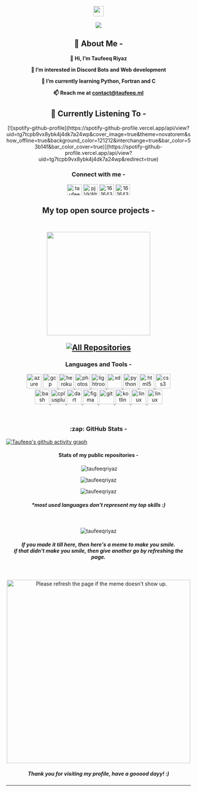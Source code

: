 <br>
<h3 align="center">
  <img src="https://media.giphy.com/media/hvRJCLFzcasrR4ia7z/giphy.gif" width="28">
</h3>


<p align="center">
  <a href="https://taufeeq.ml"><img src="https://readme-typing-svg.herokuapp.com?size=21&color=B37FFF&center=true&vCenter=true&lines=hey!+I'm+Taufeeq;welcome+to+my+profile;I+make+websites+and+stuff;you+can+call+me+astro"></a>
</p>


### <h2 align="center" color="F85D7F">🚀 About Me -</h2>

<h4 align="center" color="B37FFF">

👋 Hi, I’m Taufeeq Riyaz

👀 I’m interested in Discord Bots and Web development

🌱 I’m currently learning Python, Fortran and C

📫 Reach me at <a color="F85D7F" href="mailto:contact@taufeeq.ml">contact@taufeeq.ml<a> <h4>
 
 ### <h2 align="center" color="F85D7F">🎵 Currently Listening To -</h2>
 <div align="center">
[![spotify-github-profile](https://spotify-github-profile.vercel.app/api/view?uid=tg7tcpb9vx8ybk4j4dk7a24wp&cover_image=true&theme=novatorem&show_offline=true&background_color=121212&interchange=true&bar_color=53b14f&bar_color_cover=true)](https://spotify-github-profile.vercel.app/api/view?uid=tg7tcpb9vx8ybk4j4dk7a24wp&redirect=true)</div>
  
  
<h3 align="center" color="F85D7F">Connect with me -</h3>

<p align="center">  
<a href="https://linkedin.com/in/taufeeq" target="blank"><img align="center" src="https://taufeeq.ml/Assets/linkedin.svg" alt="taufeeq" height="30" width="40" /></a>  
<a href="https://twitter.com/taufeeq_riyaz" target="blank"><img align="center" src="https://taufeeq.ml/Assets/twitter.svg" alt="pjVkWtEc9p" height="30" width="40" /></a>
<a href="https://stackoverflow.com/users/16164323" target="blank"><img align="center" src="https://taufeeq.ml/Assets/stackoverflow.svg" alt="16164323" height="30" width="40" /></a>
<a href="https://open.spotify.com/user/tg7tcpb9vx8ybk4j4dk7a24wp" target="blank"><img align="center" src="https://taufeeq.ml/Assets/spotify.svg" alt="16164323" height="30" width="40" /></a> 
</p>  

<h2 align="center" color="F85D7F"> My top open source projects -
<br><br>
<p align="center">
<a href="https://github.com/TaufeeqRiyaz/Astronomy-Discord-Bot"><img width="282" src="https://denvercoder1-github-readme-stats.vercel.app/api/pin/?username=TaufeeqRiyaz&repo=Astronomy-Discord-Bot&theme=react&bg_color=1F222E&title_color=B37FFF&icon_color=F85D7F&hide_border=true&show_icons=false"></a>
</p>


<p align="center">
  <a href="https://github.com/TaufeeqRiyaz?tab=repositories&sort=stargazers"><img alt="All Repositories" title="All Repositories" src="https://custom-icon-badges.herokuapp.com/badge/-All%20Repositories-B37FFF?style=for-the-badge&logoColor=white&logo=repo"/></a>
</p>

  
<h3 align="center" color="F85D7F">Languages and Tools -</h3>  
<p align="center"> <a href="https://azure.microsoft.com/en-in/" target="_blank"> <img src="https://taufeeq.ml/Assets/azure.svg" alt="azure" width="40" height="40"/></a> <a href="https://cloud.google.com" target="_blank"> <img src="https://taufeeq.ml/Assets/gcp.svg" alt="gcp" width="40" height="40"/> </a><a href="https://heroku.com" target="_blank"> <img src="https://taufeeq.ml/Assets/heroku.svg" alt="heroku" width="40" height="40"/> </a> <a href="https://www.photoshop.com/en" target="_blank"> <img src="https://taufeeq.ml/Assets/ps.svg" alt="photoshop" width="40" height="40"/> </a> <a href="https://www.lightroom.com/en" target="_blank"> <img src="https://taufeeq.ml/Assets/lr.svg" alt="lightroom" width="40" height="40"/> </a> <a href="https://www.adobe.com/products/xd.html" target="_blank"> <img src="https://taufeeq.ml/Assets/xd.svg" alt="xd" width="40" height="40"/> </a> <a href="https://www.python.org" target="_blank"> <img src="https://taufeeq.ml/Assets/python.svg" alt="python" width="40" height="40"/> </a> <a href="https://www.w3.org/html/" target="_blank"> <img src="https://taufeeq.ml/Assets/html.svg" alt="html5" width="40" height="40"/> </a> <a href="https://www.w3schools.com/css/" target="_blank"> <img src="https://taufeeq.ml/Assets/css.svg" alt="css3" width="40" height="40"/> </a><br> <a href="https://www.gnu.org/software/bash/" target="_blank"> <img src="https://taufeeq.ml/Assets/bash.svg" alt="bash" width="40" height="40"/> </a> <a href="https://www.w3schools.com/cpp/" target="_blank"> <img src="https://taufeeq.ml/Assets/cpp.svg" alt="cplusplus" width="40" height="40"/> </a> <a href="https://flutter.dev" target="_blank"> <img src="https://taufeeq.ml/Assets/flutter.svg" alt="dart" width="40" height="40"/> </a> <a href="https://www.figma.com/" target="_blank"> <img src="https://taufeeq.ml/Assets/figma.svg" alt="figma" width="40" height="40"/> </a> <a href="https://git-scm.com/" target="_blank"> <img src="https://taufeeq.ml/Assets/git.svg" alt="git" width="40" height="40"/> </a> <a href="https://kotlinlang.org" target="_blank"> <img src="https://taufeeq.ml/Assets/kotlin.svg" alt="kotlin" width="40" height="40"/> </a> <a href="https://www.linux.org/" target="_blank"> <img src="https://taufeeq.ml/Assets/linux.svg" alt="linux" width="40" height="40"/> </a> <a href="https://www.kali.org/" target="_blank"> <img src="https://taufeeq.ml/Assets/kali.svg" alt="linux" width="40" height="40"/> </a></p>  
 <br>
 
 <h3 align="center" color="F85D7F">:zap: GitHub Stats -</h3>
 
 
[![Taufeeq's github activity graph](https://github-readme-activity-graph.cyclic.app/graph?username=TaufeeqRiyaz&bg_color=1F222E&color=B37FFF&line=F85D7F&point=FFFFFF&hide_border=true)](https://github.com/TaufeeqRiyaz?tab=repositories)
 <h4 align="center" color="F85D7F">Stats of my public repositories -</h4>
<p align="center">&nbsp;<img align="center" src="https://github-readme-stats.vercel.app/api?username=TaufeeqRiyaz&show_icons=true&count_private=true&bg_color=1F222E&title_color=B37FFF&text_color=FFFFFF&icon_color=F85D7F" alt="taufeeqriyaz" /></p>
<p align="center"><img align="center" src="https://github-readme-streak-stats.herokuapp.com?user=TaufeeqRiyaz&theme=holi-theme&date_format=M%20j%5B%2C%20Y%5D&background=1F222E&currStreakNum=B37FFF&sideNums=B37FFF&ring=F85D7F&fire=F85D7F" alt="taufeeqriyaz" /></p>


<p align="center"><img align="center" src="https://github-readme-stats.vercel.app/api/top-langs/?username=TaufeeqRiyaz&langs_count=6&layout=compact&theme=react&bg_color=1F222E&title_color=B37FFF&icon_color=F8D866" alt="taufeeqriyaz" /></p>  
<h5 align="center" color="F85D7F">*most used languages don't represent my top skills :)</h5><br>


<p align="center"> <img src="https://komarev.com/ghpvc/?username=taufeeqriyaz&label=Profile%20views&color=B37FFF&style=flat" alt="taufeeqriyaz" /></p>




<h5 align="center" color="F85D7F">If you made it till here, then here's a meme to make you smile.<br> if that didn't make you smile, then give another go by refreshing the page.</h5><br>

 <p align="center">
    <img height="500px" src='https://random-memer-1.taufeeqriyaz.repl.co' alt="Please refresh the page if the meme doesn't show up.">
 </p>

<h5 align="center" color="F85D7F">Thank you for visiting my profile, have a gooood dayy! :)</h5>


---
[website]: http://taufeeq.ml

[twitter]: https://twitter.com/taufeeq_riyaz

[instagram]: https://instagram.com/taufeeq_riyaz_official

[linkedin]: https://linkedin.com/in/taufeeq
